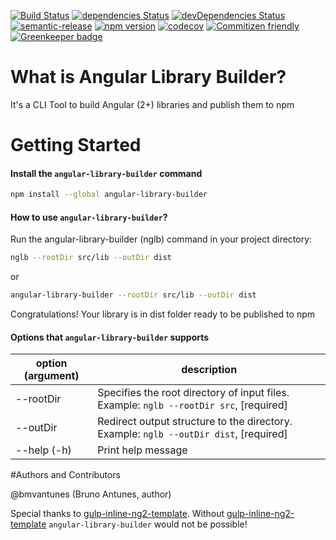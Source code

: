[![Build Status](https://travis-ci.org/bmvantunes/angular-library-builder.svg?branch=master)](https://travis-ci.org/bmvantunes/angular-library-builder)
[![dependencies Status](https://david-dm.org/bmvantunes/angular-library-builder/status.svg)](https://david-dm.org/bmvantunes/angular-library-builder)
[![devDependencies Status](https://david-dm.org/bmvantunes/angular-library-builder/dev-status.svg)](https://david-dm.org/bmvantunes/angular-library-builder?type=dev)
[![semantic-release](https://img.shields.io/badge/%20%20%F0%9F%93%A6%F0%9F%9A%80-semantic--release-e10079.svg)](https://github.com/semantic-release/semantic-release)
[![npm version](https://badge.fury.io/js/angular-library-builder.svg)](https://badge.fury.io/js/angular-library-builder)
[![codecov](https://codecov.io/gh/bmvantunes/angular-library-builder/branch/master/graph/badge.svg)](https://codecov.io/gh/bmvantunes/angular-library-builder)
[![Commitizen friendly](https://img.shields.io/badge/commitizen-friendly-brightgreen.svg)](http://commitizen.github.io/cz-cli/)
[![Greenkeeper badge](https://badges.greenkeeper.io/bmvantunes/angular-library-builder.svg)](https://greenkeeper.io/)


# What is Angular Library Builder?

It's a CLI Tool to build Angular (2+) libraries and publish them to npm

# Getting Started

#### Install the `angular-library-builder` command

```sh
npm install --global angular-library-builder
```

#### How to use `angular-library-builder`?

Run the angular-library-builder (nglb) command in your project directory:

```sh
nglb --rootDir src/lib --outDir dist
```
or
```sh
angular-library-builder --rootDir src/lib --outDir dist
```

Congratulations! Your library is in dist folder ready to be published to npm

#### Options that `angular-library-builder` supports
option (argument) | description
------------ | -------------
--rootDir | Specifies the root directory of input files. Example: ```nglb --rootDir src```, [required]
--outDir | Redirect output structure to the directory. Example: ```nglb --outDir dist```, [required]
--help (-h) | Print help message

#Authors and Contributors

@bmvantunes (Bruno Antunes, author)

Special thanks to [gulp-inline-ng2-template](https://github.com/ludohenin/gulp-inline-ng2-template). Without [gulp-inline-ng2-template](https://github.com/ludohenin/gulp-inline-ng2-template) `angular-library-builder` would not be possible!
